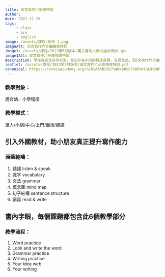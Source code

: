```yaml
---
title: 英文寫作六步曲特訓
author:
date: 2021-12-29
tags: 
     - class
     - ace
     - english
image: /assets/課程/英作-1.png
imageAlt: 英文寫作六步曲強效特訓
image1: /assets/課程/2022年5月版本/英文寫作六步曲強效特訓.jpg
image1Alt: 英文寫作六步曲強效特訓
description: 學生在英文寫作方面，肯定存在不同的程度差異，有見及此，【英文寫作六步曲拔尖計劃】引入外國教材，適合勇於挑戰自我的小勇士，真正提升寫作能力，範圍涵蓋聽講、識字、文法、概念圖、句子結構、讀寫。課程先鞏固學生已有知識，讓學生增加識字量及學會組織意念，針對小一、二學生「看圖作文」及「記敍文」等弱項傳授寫作技巧，時間、地點、人物、事情、感受、領悟道理、生活主題學習字詞、師資優良、擁有十多年教書經驗日校中文科老師，師生互動性高、學習有趣味，亦都可以遵從家長建議傳統學習模式教法。
leaflet: /assets/課程/2022年5月版本/英文寫作六步曲強效特訓.pdf
canonical: https://rookieacademy.org/%E8%AA%B2%E7%A8%8B%E7%B0%A1%E4%BB%8B/%E8%8B%B1%E6%96%87%E5%AF%AB%E4%BD%9C%E5%85%AD%E6%AD%A5%E6%9B%B2%E7%89%B9%E8%A8%93/
---
```


### 教學對象：

適合幼、小學程度

### 教學模式：

單人/小組/中心/上門/面授/網課

## 引入外國教材，助小朋友真正提升寫作能力

### 涵蓋範疇：

1. 聽講 listen & speak 
2. 識字 vocabulary 
3. 文法 grammar 
4. 概念圖 mind map
5. 句子結構 sentence structure 
6. 讀寫 read & write


## 書內字眼，每個課題都包含此6個教學部分

### 教學流程：

1. Word practice
2. Look and write the word
3. Grammar practice
4. Writing practice
5. Your idea web
6. Your writing

<br><br>